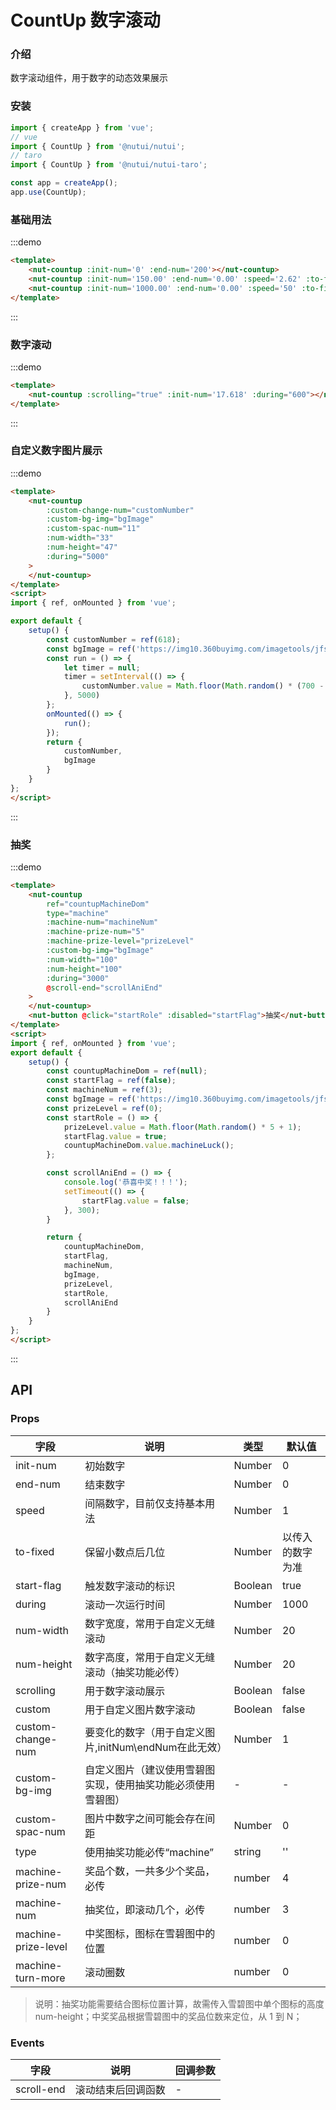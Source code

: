 #  CountUp 数字滚动

### 介绍

数字滚动组件，用于数字的动态效果展示

### 安装


``` javascript
import { createApp } from 'vue';
// vue
import { CountUp } from '@nutui/nutui';
// taro
import { CountUp } from '@nutui/nutui-taro';

const app = createApp();
app.use(CountUp);
```

### 基础用法
:::demo

```html
<template>
    <nut-countup :init-num='0' :end-num='200'></nut-countup>
    <nut-countup :init-num='150.00' :end-num='0.00' :speed='2.62' :to-fixed='2'></nut-countup>
    <nut-countup :init-num='1000.00' :end-num='0.00' :speed='50' :to-fixed='2'></nut-countup>
</template>
```

:::
### 数字滚动
:::demo

```html
<template>
    <nut-countup :scrolling="true" :init-num='17.618' :during="600"></nut-countup>
</template>
```

:::

### 自定义数字图片展示
:::demo

```html
<template>
    <nut-countup
        :custom-change-num="customNumber"
        :custom-bg-img="bgImage"
        :custom-spac-num="11"
        :num-width="33"
        :num-height="47"
        :during="5000"
    >
    </nut-countup>
</template>
<script>
import { ref, onMounted } from 'vue';

export default {
    setup() {
        const customNumber = ref(618);
        const bgImage = ref('https://img10.360buyimg.com/imagetools/jfs/t1/133024/3/2251/2646/5ee7549aE8dc02d7e/de6901b6c72db396.png');
        const run = () => {
            let timer = null;
            timer = setInterval(() => {
                customNumber.value = Math.floor(Math.random() * (700 - 100 + 1) + 100);
            }, 5000)
        };
        onMounted(() => {
            run();
        });
        return {
            customNumber,
            bgImage
        }
    }
};
</script>
```
:::

### 抽奖
:::demo

```html
<template>
    <nut-countup
        ref="countupMachineDom"
        type="machine"
        :machine-num="machineNum"
        :machine-prize-num="5"
        :machine-prize-level="prizeLevel"
        :custom-bg-img="bgImage"
        :num-width="100"
        :num-height="100"
        :during="3000"
        @scroll-end="scrollAniEnd"
    >
    </nut-countup>
    <nut-button @click="startRole" :disabled="startFlag">抽奖</nut-button>
</template>
<script>
import { ref, onMounted } from 'vue';
export default {
    setup() {
        const countupMachineDom = ref(null);
        const startFlag = ref(false);
        const machineNum = ref(3);
        const bgImage = ref('https://img10.360buyimg.com/imagetools/jfs/t1/121466/20/6784/28830/5f06e7f2Edbb8998c/9bdd9e7b24dff9fe.png');
        const prizeLevel = ref(0);
        const startRole = () => {
            prizeLevel.value = Math.floor(Math.random() * 5 + 1);
            startFlag.value = true;
            countupMachineDom.value.machineLuck();
        };

        const scrollAniEnd = () => {
            console.log('恭喜中奖！！！');
            setTimeout(() => {
                startFlag.value = false;
            }, 300);
        }

        return {
            countupMachineDom,
            startFlag,
            machineNum,
            bgImage,
            prizeLevel,
            startRole,
            scrollAniEnd
        }
    }
};
</script>
```
:::

## API
### Props

| 字段 | 说明 | 类型 | 默认值
|----- | ----- | ----- | ----- 
| init-num | 初始数字 | Number | 0
| end-num | 结束数字 | Number | 0
| speed | 间隔数字，目前仅支持基本用法 | Number | 1
| to-fixed | 保留小数点后几位 | Number | 以传入的数字为准
| start-flag | 触发数字滚动的标识 | Boolean | true
| during | 滚动一次运行时间 | Number | 1000
| num-width | 数字宽度，常用于自定义无缝滚动 | Number | 20
| num-height | 数字高度，常用于自定义无缝滚动（抽奖功能必传） | Number | 20
| scrolling | 用于数字滚动展示 | Boolean | false
| custom | 用于自定义图片数字滚动 | Boolean | false
| custom-change-num | 要变化的数字（用于自定义图片,initNum\endNum在此无效） | Number | 1
| custom-bg-img | 自定义图片（建议使用雪碧图实现，使用抽奖功能必须使用雪碧图） | - | -
| custom-spac-num | 图片中数字之间可能会存在间距 | Number | 0
| type | 使用抽奖功能必传“machine” | string | ''
| machine-prize-num | 奖品个数，一共多少个奖品，必传 | number | 4
| machine-num | 抽奖位，即滚动几个，必传 | number | 3
| machine-prize-level | 中奖图标，图标在雪碧图中的位置 | number | 0
| machine-turn-more | 滚动圈数 | number | 0

> 说明：抽奖功能需要结合图标位置计算，故需传入雪碧图中单个图标的高度 num-height；中奖奖品根据雪碧图中的奖品位数来定位，从 1 到 N；





### Events

| 字段 | 说明 | 回调参数
|----- | ----- | -----
| scroll-end | 滚动结束后回调函数 | - 
    